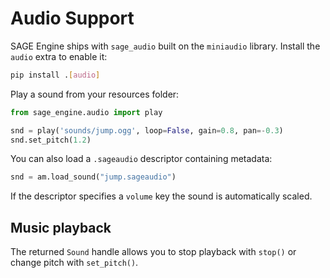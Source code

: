 # Audio Support

SAGE Engine ships with ``sage_audio`` built on the ``miniaudio`` library. Install
the ``audio`` extra to enable it:

```bash
pip install .[audio]
```

Play a sound from your resources folder:

```python
from sage_engine.audio import play

snd = play('sounds/jump.ogg', loop=False, gain=0.8, pan=-0.3)
snd.set_pitch(1.2)
```

You can also load a `.sageaudio` descriptor containing metadata:

```python
snd = am.load_sound("jump.sageaudio")
```

If the descriptor specifies a `volume` key the sound is automatically scaled.

## Music playback

The returned ``Sound`` handle allows you to stop playback with ``stop()`` or
change pitch with ``set_pitch()``.
